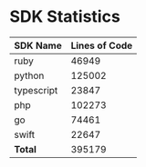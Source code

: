 # SDK Statistics

| SDK Name | Lines of Code |
| -------- | ------------- |
| ruby | 46949 |
| python | 125002 |
| typescript | 23847 |
| php | 102273 |
| go | 74461 |
| swift | 22647 |
| **Total** | 395179 |
